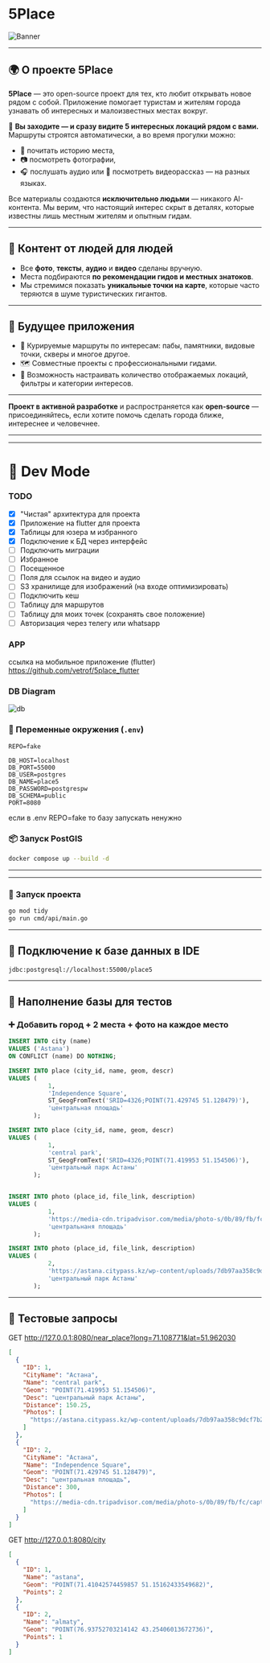 # 5Place

![Banner](docs/banner.png)

---

## 🌍 О проекте 5Place

**5Place** — это open-source проект для тех, кто любит открывать новое рядом с собой. Приложение помогает туристам и жителям города узнавать об интересных и малоизвестных местах вокруг.

📍 **Вы заходите — и сразу видите 5 интересных локаций рядом с вами.**  
Маршруты строятся автоматически, а во время прогулки можно:

- 📖 почитать историю места,
- 📷 посмотреть фотографии,
- 🎧 послушать аудио или 🎥 посмотреть видеорассказ — на разных языках.

Все материалы создаются **исключительно людьми** — никакого AI-контента. Мы верим, что настоящий интерес скрыт в деталях, которые известны лишь местным жителям и опытным гидам.

---

## 🤝 Контент от людей для людей

- Все **фото**, **тексты**, **аудио** и **видео** сделаны вручную.
- Места подбираются **по рекомендации гидов и местных знатоков**.
- Мы стремимся показать **уникальные точки на карте**, которые часто теряются в шуме туристических гигантов.

---

## 🧭 Будущее приложения

- 📌 Курируемые маршруты по интересам: пабы, памятники, видовые точки, скверы и многое другое.
- 🗺️ Совместные проекты с профессиональными гидами.
- 🧩 Возможность настраивать количество отображаемых локаций, фильтры и категории интересов.

---

**Проект в активной разработке** и распространяется как **open-source** — присоединяйтесь, если хотите помочь сделать города ближе, интереснее и человечнее.

---
---
# 🚧 Dev Mode

### TODO
 -[x] "Чистая" архитектура для проекта  
 -[x] Приложение на flutter для проекта  
 -[x] Таблицы для юзера м избранного  
 -[x] Подключение к БД через интерфейс  
 -[ ] Подключить миграции  
 -[ ] Избранное  
 -[ ] Посещенное  
 -[ ] Поля для ссылок на видео и аудио  
 -[ ] S3 хранилище для изображений (на входе оптимизировать)  
 -[ ] Подключить кеш  
 -[ ] Таблицу для маршрутов  
 -[ ] Таблицу для моих точек (сохранять свое положение)  
 -[ ] Авторизация через телегу или whatsapp  

### APP
ссылка на мобильное приложение (flutter)  https://github.com/vetrof/5place_flutter

### DB Diagram
![db](docs/db_diagram.png)

### 🔐 Переменные окружения (`.env`)

```env
REPO=fake

DB_HOST=localhost
DB_PORT=55000
DB_USER=postgres
DB_NAME=place5
DB_PASSWORD=postgrespw
DB_SCHEMA=public
PORT=8080
```

если в .env REPO=fake то базу запускать ненужно

### 📦 Запуск PostGIS

```bash
docker compose up --build -d
```

---



---

### 🚀 Запуск проекта

```bash
go mod tidy
go run cmd/api/main.go
```

---

## 🧠 Подключение к базе данных в IDE

```
jdbc:postgresql://localhost:55000/place5
```

---

## 🧪 Наполнение базы для тестов

### ➕ Добавить город + 2 места + фото на каждое место

```sql
INSERT INTO city (name)
VALUES ('Astana')
ON CONFLICT (name) DO NOTHING;

INSERT INTO place (city_id, name, geom, descr)
VALUES (
           1,
           'Independence Square',
           ST_GeogFromText('SRID=4326;POINT(71.429745 51.128479)'),
           'центральная площадь'
       );

INSERT INTO place (city_id, name, geom, descr)
VALUES (
           1,
           'central park',
           ST_GeogFromText('SRID=4326;POINT(71.419953 51.154506)'),
           'центральный парк Астаны'
       );


INSERT INTO photo (place_id, file_link, description)
VALUES (
           1,
           'https://media-cdn.tripadvisor.com/media/photo-s/0b/89/fb/fc/caption.jpg',
           'центральнаня площадь'
       );

INSERT INTO photo (place_id, file_link, description)
VALUES (
           2,
           'https://astana.citypass.kz/wp-content/uploads/7db97aa358c9dcf7b27cd405bceba5e3.jpeg',
           'центральный парк Астаны'
       );

```

---

## 📍 Тестовые запросы

GET http://127.0.0.1:8080/near_place?long=71.108771&lat=51.962030
```json
[
  {
    "ID": 1,
    "CityName": "Астана",
    "Name": "central park",
    "Geom": "POINT(71.419953 51.154506)",
    "Desc": "центральный парк Астаны",
    "Distance": 150.25,
    "Photos": [
      "https://astana.citypass.kz/wp-content/uploads/7db97aa358c9dcf7b27cd405bceba5e3.jpeg"
    ]
  },
  {
    "ID": 2,
    "CityName": "Астана",
    "Name": "Independence Square",
    "Geom": "POINT(71.429745 51.128479)",
    "Desc": "центральная площадь",
    "Distance": 300,
    "Photos": [
      "https://media-cdn.tripadvisor.com/media/photo-s/0b/89/fb/fc/caption.jpg"
    ]
  }
]

```

GET http://127.0.0.1:8080/city
```json
[
  {
    "ID": 1,
    "Name": "astana",
    "Geom": "POINT(71.41042574459857 51.15162433549682)",
    "Points": 2
  },
  {
    "ID": 2,
    "Name": "almaty",
    "Geom": "POINT(76.93752703214142 43.25406013672736)",
    "Points": 1
  }
]

```